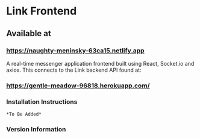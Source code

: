 # Link Frontend

## Available at

### https://naughty-meninsky-63ca15.netlify.app

A real-time messenger application frontend built using React, Socket.io and axios. This connects to the Link backend API found at:

### https://gentle-meadow-96818.herokuapp.com/

### Installation Instructions

```
*To Be Added*
```

### Version Information
